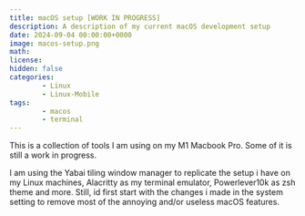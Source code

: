 ```yaml
---
title: macOS setup [WORK IN PROGRESS]
description: A description of my current macOS development setup 
date: 2024-09-04 00:00:00+0000
image: macos-setup.png
math: 
license: 
hidden: false
categories:
        - Linux
        - Linux-Mobile
tags:
        - macos
        - terminal
---
```

This is a collection of tools I am using on my M1 Macbook Pro. Some of it is still a work in progress.

I am using the Yabai tiling window manager to replicate the setup i have on my Linux machines, Alacritty as my terminal emulator, Powerlever10k as zsh theme and more.
Still, id first start with the changes i made in the system setting to remove most of the annoying and/or useless macOS features.

